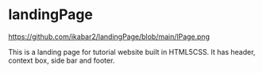 # landingPage
https://github.com/ikabar2/landingPage/blob/main/lPage.png

This is a landing page for tutorial website built in HTML5CSS. It  has header, context box, side bar and footer.

